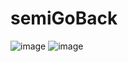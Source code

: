 # semiGoBack

![image](https://user-images.githubusercontent.com/83768500/132329222-5663cde1-7c5a-4f23-87f6-e8192c0e1414.png)
![image](https://user-images.githubusercontent.com/83768500/132329247-5e4079ca-2eca-40a3-a3a1-51457844c749.png)
